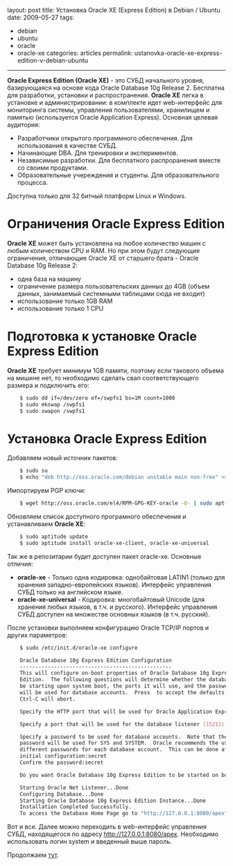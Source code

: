 layout: post
title: Установка Oracle XE (Express Edition) в Debian / Ubuntu
date: 2009-05-27
tags:
- debian
- ubuntu
- oracle
- oracle-xe
categories: articles
permalink: ustanovka-oracle-xe-express-edition-v-debian-ubuntu

---

**Oracle Express Edition (Oracle XE)** - это СУБД начального уровня, базирующаяся на основе кода Oracle Database 10g Release 2. Бесплатна для разработки, установки и распространения. **Oracle XE** легка в установке и администрировании: в комплекте идет web-интерфейс для мониторинга системы, управления пользователями, хранилищем и памятью (используется Oracle Application Express).
Основная целевая аудитория:

  - Разработчики открытого программного обеспечения. Для использования в качестве СУБД.
  - Начинающие DBA. Для тренировки и экспериментов.
  - Независимые разработки. Для бесплатного распроранения вместе со своими продуктами.
  - Образовательные учереждения и студенты. Для образовательного процесса.

Доступна только для 32 битный платформ Linux и Windows.

<!-- more -->

Ограничения Oracle Express Edition
==================================

**Oracle XE** может быть установлена на любое количество машин с любым количеством CPU и RAM. Но при этом будут следующие ограничения, отличающие Oracle XE от старшего брата - Oracle Database 10g Release 2:

  - одна база на машину
  - ограничение размера пользовательских данных до 4GB (объем данных, занимаемый системными таблицами сюда не входит)
  - использование только 1GB RAM
  - использование только 1 CPU

Подготовка к установке Oracle Express Edition
=============================================

**Oracle XE** требует минимум 1GB памяти, поэтому если такового объема на мишине нет, то необходимо сделать свап соответствующего размера и подключить его:

``` bash
    $ sudo dd if=/dev/zero of=/swpfs1 bs=1M count=1000
    $ sudo mkswap /swpfs1
    $ sudo swapon /swpfs1
```
Установка Oracle Express Edition
================================

Добавляем новый источник пакетов:

``` bash
    $ sudo su
    $ echo "deb http://oss.oracle.com/debian unstable main non-free" >> /etc/apt/sources.list
```
Импортируем PGP ключи:

``` bash
    $ wget http://oss.oracle.com/el4/RPM-GPG-KEY-oracle -O- | sudo apt-key add -
```
Обновляем список доступного програмного обеспечения и устанавливаем **Oracle XE**:

``` bash
    $ sudo aptitude update
    $ sudo aptitude install oracle-xe-client, oracle-xe-universal
```
Так же в репозитарии будет доступен пакет oracle-xe. Основные отличия:

  - **oracle-xe** - Только одна кодировка: однобайтовая LATIN1 (только для хранения западно-европейских языков). Интерфейс управления СУБД только на английском языке.
  - **oracle-xe-universal** - Кодировка: многобайтовый Unicode (для хранения любых языков, в т.ч. и русского). Интерфейс управления СУБД доступен на множестве основных языков (в т.ч. русский).

После установки выполняем конфигурацию Oracle TCP/IP портов и других параметров:

``` bash
    $ sudo /etc/init.d/oracle-xe configure

    Oracle Database 10g Express Edition Configuration
    -------------------------------------------------
    This will configure on-boot properties of Oracle Database 10g Express
    Edition.  The following questions will determine whether the database should
    be starting upon system boot, the ports it will use, and the passwords that
    will be used for database accounts.  Press  to accept the defaults.
    Ctrl-C will abort.

    Specify the HTTP port that will be used for Oracle Application Express [8080]: [Enter key]

    Specify a port that will be used for the database listener [1521]:[Enter key]

    Specify a password to be used for database accounts.  Note that the same
    password will be used for SYS and SYSTEM.  Oracle recommends the use of
    different passwords for each database account.  This can be done after
    initial configuration:secret
    Confirm the password:secret

    Do you want Oracle Database 10g Express Edition to be started on boot (y/n) [y]:y

    Starting Oracle Net Listener...Done
    Configuring Database...Done
    Starting Oracle Database 10g Express Edition Instance...Done
    Installation Completed Successfully.
    To access the Database Home Page go to "http://127.0.0.1:8080/apex"
```

Вот и все. Далее можно переходить в web-интерфейс  управления СУБД, находящегося по адресу http://127.0.0.1:8080/apex. Необходимо использовать логин system и введенный выше пароль.

Продолжаем [тут](/articles/ustanovka-oracle-xe-express-edition-v-debian-ubuntu-2).

